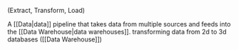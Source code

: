 (Extract, Transform, Load)

A [[Data|data]] pipeline that takes data from multiple sources and feeds into the [[Data Warehouse|data warehouses]].
transforming data from 2d to 3d databases ([[Data Warehouse]])